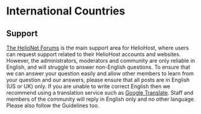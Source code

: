 # International Countries

## Support

[The HelioNet Forums](../hosting/helionet.md) is the main support area for HelioHost, where users can request support related to their HelioHost accounts and websites. However, the administrators, moderators and community are only reliable in English, and will struggle to answer non-English questions. To ensure that we can answer your question easily and allow other members to learn from your question and our answers, please ensure that all posts are in English \(US or UK\) only. If you are unable to write correct English then we recommend using a translation service such as [Google Translate](https://translate.google.com). Staff and members of the community will reply in English only and no other language. Please also follow the Guidelines too.


